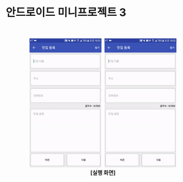 # 안드로이드 미니프로젝트 3

<br>
<p align="center">
  <img src="readmeImg/img1.gif">
  <img src="readmeImg/img2.gif">
  <br>
  <b>[실행 화면]</b>
</p>
<br>
